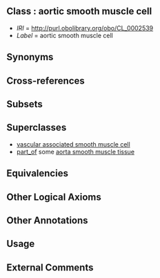 
## Class : aortic smooth muscle cell

 * *IRI* = http://purl.obolibrary.org/obo/CL_0002539
 * *Label* = aortic smooth muscle cell

## Synonyms


## Cross-references


## Subsets


## Superclasses

 * [vascular associated smooth muscle cell](../../CL/59/CL_0000359.md)
 * [part_of](../../BFO/50/BFO_0000050.md) some [aorta smooth muscle tissue](../../UBERON/78/UBERON_0004178.md)

## Equivalencies


## Other Logical Axioms


## Other Annotations


## Usage


## External Comments

